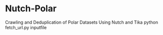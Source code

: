 # Nutch-Polar
Crawling and Deduplication of Polar Datasets Using Nutch and Tika
python fetch_url.py inputfile
